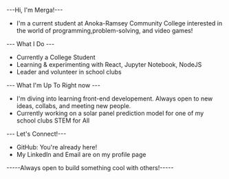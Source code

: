 ---Hi, I'm Merga!---
- I'm a current student at Anoka-Ramsey Community College interested in the world of programming,problem-solving, and video games! 

--- What I Do ---
- Currently a College Student 
- Learning & experimenting with React, Jupyter Notebook, NodeJS 
- Leader and volunteer in school clubs 

  
--- What I'm Up To Right now ---
-  I'm diving into learning front-end developement. Always open to new ideas, collabs, and meeting new people. 
-  Currently working on a solar panel prediction model for one of my school clubs STEM for All 

--- Let's Connect!---
- GitHub: You're already here!
- My LinkedIn and Email are on my profile page 

-----Always open to build something cool with others!-----
